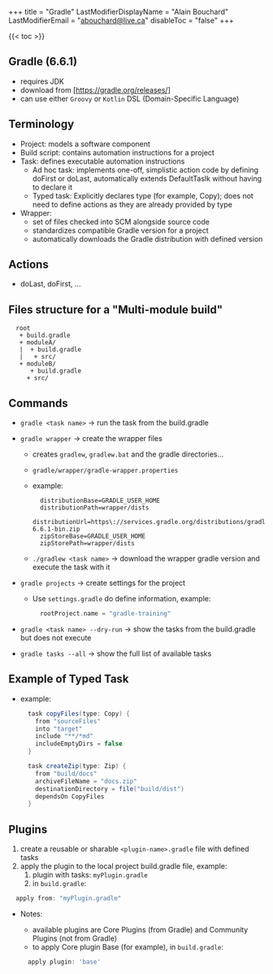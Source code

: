+++
title = "Gradle"
LastModifierDisplayName = "Alain Bouchard"
LastModifierEmail = "abouchard@live.ca"
disableToc = "false"
+++

{{< toc >}}

## Gradle (6.6.1)

- requires JDK
- download from [https://gradle.org/releases/]
- can use either `Groovy` or `Kotlin` DSL (Domain-Specific Language)

## Terminology

- Project: models a software component
- Build script: contains automation instructions for a project
- Task: defines executable automation instructions
  - Ad hoc task: implements one-off, simplistic action code by defining doFirst or doLast, automatically extends DefaultTaslk without having to declare it
  - Typed task: Explicitly declares type (for example, Copy); does not need to define actions as they are already provided by type
- Wrapper:
  - set of files checked into SCM alongside source code
  - standardizes compatible Gradle version for a project
  - automatically downloads the Gradle distribution with defined version

## Actions

- doLast, doFirst, ...

## Files structure for a "Multi-module build"

```text
  root
   + build.gradle
   + moduleA/
   |  + build.gradle
   |   + src/
   + moduleB/
      + build.gradle
     + src/
```

## Commands

- `gradle <task name>`  -> run the task from the build.gradle
- `gradle wrapper`      -> create the wrapper files
  - creates `gradlew`, `gradlew.bat` and the gradle directories...
  - `gradle/wrapper/gradle-wrapper.properties`
  - example:

    ```text
      distributionBase=GRADLE_USER_HOME
      distributionPath=wrapper/dists
      distributionUrl=https\://services.gradle.org/distributions/gradle-6.6.1-bin.zip
      zipStoreBase=GRADLE_USER_HOME
      zipStorePath=wrapper/dists
    ```

  - `./gradlew <task name>`       -> download the wrapper gradle version and execute the task with it
- `gradle projects`               -> create settings for the project
  - Use `settings.gradle` do define information, example:

    ```groovy
      rootProject.name = "gradle-training"
    ```

- `gradle <task name> --dry-run`  -> show the tasks from the build.gradle but does not execute
- `gradle tasks --all`            -> show the full list of available tasks

## Example of Typed Task

- example:

  ```groovy
    task copyFiles(type: Copy) {
      from "sourceFiles"
      into "target"
      include "**/*md"
      includeEmptyDirs = false
    }

    task createZip(type: Zip) {
      from "build/docs"
      archiveFileName = "docs.zip"
      destinationDirectory = file("build/dist")
      dependsOn CopyFiles
    }
  ```

## Plugins

1. create a reusable or sharable `<plugin-name>.gradle` file with defined tasks
1. apply the plugin to the local project build.gradle file, example:
    1. plugin with tasks: `myPlugin.gradle`
    1. in `build.gradle`:

  ```groovy
    apply from: "myPlugin.gradle"
  ```

- Notes:
  - available plugins are Core Plugins (from Gradle) and Community Plugins (not from Gradle)
  - to apply Core plugin Base (for example), in `build.gradle`:

  ```groovy
    apply plugin: 'base'
  ```
